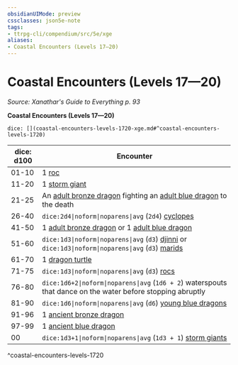 ```yaml
---
obsidianUIMode: preview
cssclasses: json5e-note
tags:
- ttrpg-cli/compendium/src/5e/xge
aliases:
- Coastal Encounters (Levels 17—20)
---
```

# Coastal Encounters (Levels 17—20)
*Source: Xanathar's Guide to Everything p. 93* 

**Coastal Encounters (Levels 17—20)**

`dice: [](coastal-encounters-levels-1720-xge.md#^coastal-encounters-levels-1720)`

| dice: d100 | Encounter |
|------------|-----------|
| 01-10 | 1 [roc](/3-Mechanics/CLI/Compendium/bestiary/monstrosity/roc.md) |
| 11-20 | 1 [storm giant](/3-Mechanics/CLI/Compendium/bestiary/giant/storm-giant.md) |
| 21-25 | An [adult bronze dragon](/3-Mechanics/CLI/Compendium/bestiary/dragon/adult-bronze-dragon.md) fighting an [adult blue dragon](/3-Mechanics/CLI/Compendium/bestiary/dragon/adult-blue-dragon.md) to the death |
| 26-40 | `dice:2d4\|noform\|noparens\|avg` (`2d4`) [cyclopes](/3-Mechanics/CLI/Compendium/bestiary/giant/cyclops.md) |
| 41-50 | 1 [adult bronze dragon](/3-Mechanics/CLI/Compendium/bestiary/dragon/adult-bronze-dragon.md) or 1 [adult blue dragon](/3-Mechanics/CLI/Compendium/bestiary/dragon/adult-blue-dragon.md) |
| 51-60 | `dice:1d3\|noform\|noparens\|avg` (`d3`) [djinni](/3-Mechanics/CLI/Compendium/bestiary/elemental/djinni.md) or `dice:1d3\|noform\|noparens\|avg` (`d3`) [marids](/3-Mechanics/CLI/Compendium/bestiary/elemental/marid.md) |
| 61-70 | 1 [dragon turtle](/3-Mechanics/CLI/Compendium/bestiary/dragon/dragon-turtle.md) |
| 71-75 | `dice:1d3\|noform\|noparens\|avg` (`d3`) [rocs](/3-Mechanics/CLI/Compendium/bestiary/monstrosity/roc.md) |
| 76-80 | `dice:1d6+2\|noform\|noparens\|avg` (`1d6 + 2`) waterspouts that dance on the water before stopping abruptly |
| 81-90 | `dice:1d6\|noform\|noparens\|avg` (`d6`) [young blue dragons](/3-Mechanics/CLI/Compendium/bestiary/dragon/young-blue-dragon.md) |
| 91-96 | 1 [ancient bronze dragon](/3-Mechanics/CLI/Compendium/bestiary/dragon/ancient-bronze-dragon.md) |
| 97-99 | 1 [ancient blue dragon](/3-Mechanics/CLI/Compendium/bestiary/dragon/ancient-blue-dragon.md) |
| 00 | `dice:1d3+1\|noform\|noparens\|avg` (`1d3 + 1`) [storm giants](/3-Mechanics/CLI/Compendium/bestiary/giant/storm-giant.md) |
^coastal-encounters-levels-1720